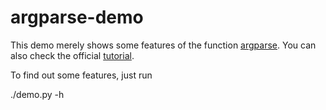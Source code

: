 argparse-demo
=============
This demo merely shows some features of the function [argparse](http://docs.python.org/3.4/library/argparse.html). 
You can also check the official [tutorial](docs.python.org/dev/howto/argparse.html).

To find out some features, just run

./demo.py -h
